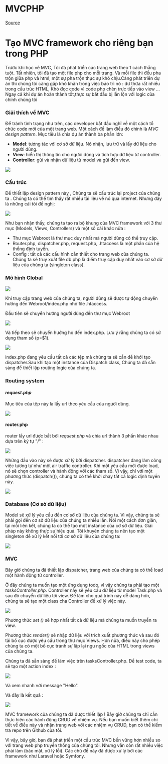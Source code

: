 # MVCPHP


[Source](https://medium.com/@noufel.gouirhate/create-your-own-mvc-framework-in-php-af7bd1f0ca19 "Permalink to Create your own MVC framework in PHP – Noufel Gouirhate – Medium")

# Tạo MVC framework cho riêng bạn trong PHP
Trước khi học về MVC, Tôi đã phát triển các trang web theo 1 cách thẳng tuột. Tất nhiên, tôi đã tạo một file php cho mỗi trang. Và mỗi file thì đều pha trộn giữa php và html, một sự pha trộn thực sự khó chịu.Càng phát triển dự án thì chúng tôi càng gặp khó khăn trong việc bảo trì nó : dư thừa rất nhiều trong cấu trúc HTML, Khó đọc code vì code php chèn trực tiếp vào view … Ngay cả khi dự án hoàn thành tốt,thực sự bắt đầu bị lẫn lộn với logic của chính chúng tôi

### Giải thích về MVC

Để tránh tình trạng như trên, các developer bắt đầu nghĩ về một cách tổ chức code mới của một trang web. Một cách để làm điều đó chính là _MVC design pattern_. Mục tiêu là chia dự án thành ba phần lớn:

* **Model**: tương tác với cơ sở dữ liệu. Nó nhận, lưu trữ và lấy dữ liệu cho người dùng.
* **View**: hiển thị thông tin cho người dùng và tích hợp dữ liệu từ controller.
* **Controller**: gửi và nhận dữ liệu từ model và gửi đến view.

![][1]

### Cấu trúc

Để thiết lập design pattern này , Chúng ta sẽ cấu trúc lại project của chúng ta . Chúng ta có thể tìm thấy rất nhiều tài liệu về nó qua internet. Nhưng đây là những cái tôi đề nghị:

![][2]

Như bạn nhận thấy, chúng ta tạo ra bộ khung của  MVC framework với 3 thư mục  (Models, Views, Controllers) và một số cái khác nữa :

* Thư mục Webroot là thư mục duy nhất mà người dùng có thể truy cập.
* Router.php, dispatcher.php, request.php, .htaccess là một phần của hệ thống định tuyến.
* Config : tất cả các cấu hình cần thiết cho trang web của chúng ta. Chúng ta sẽ truy xuất file db.php là điểm truy cập duy nhất vào cơ sở dữ liệu của chúng ta (singleton class).

### Mô hình Global

![][3]

Khi truy cập trang web của chúng ta, người dùng sẽ được tự động chuyển hướng đến Webroot/index.php nhờ  file .htaccess.

Đầu tiên sẽ chuyển hướng người dùng đến thư mục Webroot

![][4]

Và tiếp theo sẽ chuyển hướng họ đến index.php. Lưu ý rằng chúng ta có sử dụng tham số  (p=$1).

![][5]

index.php đang yêu cầu tất cả các tệp mà chúng ta sẽ cần để khởi tạo dispatcher.Sau khi tạo một instance của Dispatch class, Chúng ta đã sẵn sàng để thiết lập routing logic của chúng ta.

### Routing system

#### _request.php_

Mục tiêu của tệp này là lấy url theo yêu cầu của người dùng.

![][7]

#### router.php

router lấy url được bắt bởi  _request.php_ và chia url thành 3 phần khác nhau dựa trên ký tự "/" :

![][8]

Những đầu vào này sẽ được xử lý bởi dispatcher. dispatcher đang làm công việc tương tự như một air traffic controller. Khi một yêu cầu mới được load, nó sẽ chọn controller và hành động với các tham số. Vì vậy, chỉ với một phương thức (dispatch()), chúng ta có thể khởi chạy tất cả logic định tuyến này.

![][9]

### Database (Cơ sở dữ liệu)
Model sẽ xử lý yêu cầu đến cơ sở dữ liệu của chúng ta. Vì vậy, chúng ta sẽ phải gọi đến cơ sở dữ liệu của chúng ta nhiều lần. Nói một cách đơn giản, tại mỗi liên kết, chúng ta có thể tạo một instance của cơ sở dữ liệu. Giải pháp này không thực sự hiệu quả. Tôi khuyên chúng ta nên tạo một singleton để xử lý kết nối tới cơ sở dữ liệu của chúng ta:

![][10]

### MVC

 Bây giờ chúng ta đã thiết lập dispatcher, trang web của chúng ta có thể load một hành động từ controller.

Ở đây chúng ta muốn tạo một ứng dụng todo, vì vậy chúng ta phải tạo một  _tasksController.php_. Controller này sẽ yêu cầu dữ liệu từ model Task.php và sau đó chuyển dữ liệu tới view. Để làm cho quá trình này dễ dàng hơn, chúng ta sẽ tạo một class cha Controller để xử lý việc này.

![][11]

Phương thức _set ()_ sẽ hợp nhất tất cả dữ liệu mà chúng ta muốn truyền ra view.

Phương thức  _render()_ sẽ nhập dữ liệu với trích xuất phương thức và sau đó tải bố cục được yêu cầu trong thư mục Views. Hơn nữa, điều này cho phép chúng ta có một bố cục tránh sự lặp lại ngu ngốc của HTML trong views của chúng ta.

Chúng ta đã sẵn sàng để làm việc trên tasksController.php. Để test code, ta sẽ tạo một action index :

![][12]

Và xem nhanh với message "Hello".

Và đây là kết quả :

![][13]

MVC framework của chúng ta đã được thiết lập ! Bây giờ chúng ta chỉ cần thực hiện các hành động CRUD về nhiệm vụ. Nếu bạn muốn biết thêm chi tiết về điều này và nhận trang web với các nhiệm vụ CRUD, bạn có thể kiểm tra repo trên Github của tôi.

Vì vậy, bây giờ, bạn đã phát triển một cấu trúc MVC bền vững hơn nhiều so với trang web php truyền thống của chúng tôi. Nhưng vẫn còn rất nhiều việc phải làm (bảo mật, xử lý lỗi). Các chủ đề này đã được xử lý bởi các framework như Laravel hoặc Symfony.

[1]: https://cdn-images-1.medium.com/max/1600/1*xnuMvzXzmAxYXcRrd1Wj5Q.png
[2]: https://cdn-images-1.medium.com/max/1600/1*IA0nHOylfQYxjnGwi1XGaQ.png
[3]: https://cdn-images-1.medium.com/max/1600/1*gRErOZyn7ptn373U9fv0Yg.png
[4]: https://cdn-images-1.medium.com/max/1600/1*_agMehf9fNamnUtWqnv4kg.png
[5]: https://cdn-images-1.medium.com/max/1600/1*I67GugEBv0ONYruFet_wbA.png
[6]: https://cdn-images-1.medium.com/max/1600/1*tPlzi7umbyf6JJ9WSkfx8w.png
[7]: https://cdn-images-1.medium.com/max/1600/1*3m5NfXYUAoDAllbVdS8N1w.png
[8]: https://cdn-images-1.medium.com/max/1600/1*EVNESudstEyfXwvx6b5f1Q.png
[9]: https://cdn-images-1.medium.com/max/1600/1*I9mpgAX_OpaJa35jiQfUVg.png
[10]: https://cdn-images-1.medium.com/max/1600/1*EBlYRwirAwcywwTg0T1waw.png
[11]: https://cdn-images-1.medium.com/max/1600/1*Dmg_0gOYlq5ONFlKRkfbGw.png
[12]: https://cdn-images-1.medium.com/max/1600/1*n6l3kSUruZfOxpUNmKgTHA.png
[13]: https://cdn-images-1.medium.com/max/1600/1*MSUdTGHL_ozUGdBVeixirQ.png

  

